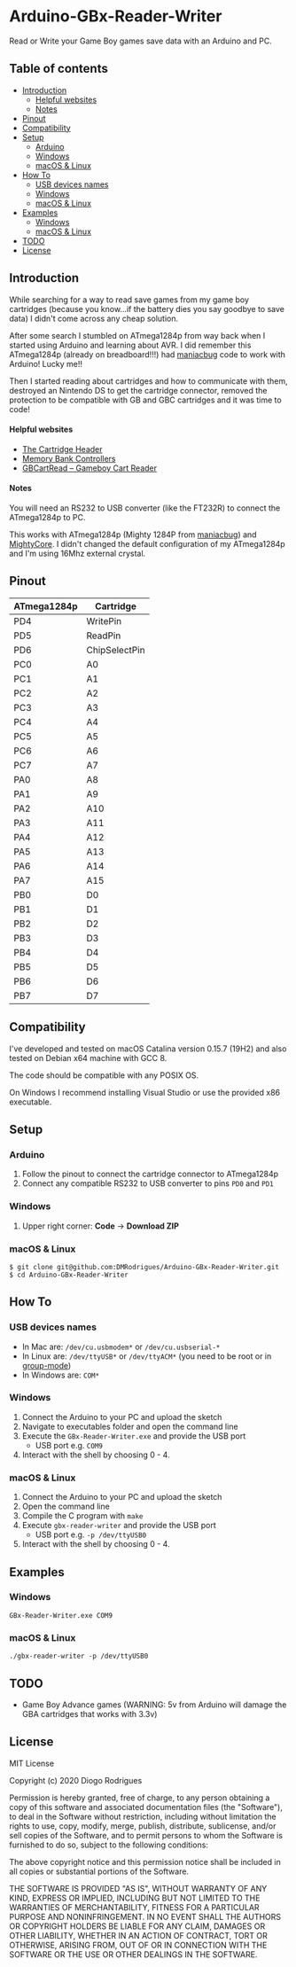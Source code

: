 # Arduino-GBx-Reader-Writer

Read or Write your Game Boy games save data with an Arduino and PC.



Table of contents
-----------------

- [Introduction](#introduction)
	- [Helpful websites](#helpful-websites)
	- [Notes](#notes)
- [Pinout](#pinout)
- [Compatibility](#compatibility)
- [Setup](#setup)
	- [Arduino](#arduino)
	- [Windows](#windows)
	- [macOS & Linux](#macos-linux)
- [How To](#how-to)
	- [USB devices names](#usb-devices-name)
	- [Windows](#windows)
	- [macOS & Linux](#macos-linux)
- [Examples](#examples)
	- [Windows](#windows)
	- [macOS & Linux](#macos-linux)
- [TODO](#todo)
- [License](#license)



Introduction
------------

While searching for a way to read save games from my game boy cartridges (because you know...if the battery dies you say goodbye to save data) I didn't come across any cheap solution.

After some search I stumbled on ATmega1284p from way back when I started using Arduino and learning about AVR. I did remember this ATmega1284p (already on breadboard!!!) had [maniacbug](https://github.com/maniacbug/mighty-1284p) code to work with Arduino! Lucky me!!

Then I started reading about cartridges and how to communicate with them, destroyed an Nintendo DS to get the cartridge connector, removed the protection to be compatible with GB and GBC cartridges and it was time to code!


#### Helpful websites

- [The Cartridge Header](https://gbdev.gg8.se/wiki/articles/The_Cartridge_Header)
- [Memory Bank Controllers](https://gbdev.gg8.se/wiki/articles/Memory_Bank_Controllers#Multicart_MBCs)
- [GBCartRead – Gameboy Cart Reader](https://www.insidegadgets.com/projects/gbcartread-gameboy-cart-reader)


#### Notes

You will need an RS232 to USB converter (like the FT232R) to connect the ATmega1284p to PC.

This works with ATmega1284p (Mighty 1284P from [maniacbug](https://github.com/maniacbug/mighty-1284p)) and [MightyCore](https://github.com/MCUdude/MightyCore).
I didn't changed the default configuration of my ATmega1284p and I'm using 16Mhz external crystal.



Pinout
------------

| ATmega1284p | Cartridge     |
| ----------- | ------------- |
| PD4         | WritePin      |
| PD5         | ReadPin       |
| PD6         | ChipSelectPin |
| PC0         | A0            |
| PC1         | A1            |
| PC2         | A2            |
| PC3         | A3            |
| PC4         | A4            |
| PC5         | A5            |
| PC6         | A6            |
| PC7         | A7            |
| PA0         | A8            |
| PA1         | A9            |
| PA2         | A10           |
| PA3         | A11           |
| PA4         | A12           |
| PA5         | A13           |
| PA6         | A14           |
| PA7         | A15           |
| PB0         | D0            |
| PB1         | D1            |
| PB2         | D2            |
| PB3         | D3            |
| PB4         | D4            |
| PB5         | D5            |
| PB6         | D6            |
| PB7         | D7            |



Compatibility
----------------------

I've developed and tested on macOS Catalina version 0.15.7 (19H2) and also tested on Debian x64 machine with GCC 8.

The code should be compatible with any POSIX OS.

On Windows I recommend installing Visual Studio or use the provided x86 executable.



Setup
------------

### Arduino
1. Follow the pinout to connect the cartridge connector to ATmega1284p
2. Connect any compatible RS232 to USB converter to pins `PD0` and `PD1`

### Windows
1. Upper right corner: __Code__ -> __Download ZIP__

### macOS & Linux

```
$ git clone git@github.com:DMRodrigues/Arduino-GBx-Reader-Writer.git
$ cd Arduino-GBx-Reader-Writer
```



How To
------------

### USB devices names
- In Mac are: `/dev/cu.usbmodem*` or `/dev/cu.usbserial-*`
- In Linux are: `/dev/ttyUSB*` or `/dev/ttyACM*` (you need to be root or in [group-mode](http://playground.arduino.cc/Linux/All#Permission))
- In Windows are: `COM*`

### Windows
1. Connect the Arduino to your PC and upload the sketch
2. Navigate to executables folder and open the command line
3. Execute the `GBx-Reader-Writer.exe` and provide the USB port
    * USB port e.g. `COM9`
4. Interact with the shell by choosing 0 - 4.

### macOS & Linux
1. Connect the Arduino to your PC and upload the sketch
2. Open the command line
3. Compile the C program with `make`
4. Execute `gbx-reader-writer` and provide the USB port
    * USB port e.g. `-p /dev/ttyUSB0`
5. Interact with the shell by choosing 0 - 4.



Examples
------------

### Windows
```
GBx-Reader-Writer.exe COM9
```

### macOS & Linux
```
./gbx-reader-writer -p /dev/ttyUSB0
```



TODO
------------

- Game Boy Advance games (WARNING: 5v from Arduino will damage the GBA cartridges that works with 3.3v)



License
------------

MIT License

Copyright (c) 2020 Diogo Rodrigues

Permission is hereby granted, free of charge, to any person obtaining a copy
of this software and associated documentation files (the "Software"), to deal
in the Software without restriction, including without limitation the rights
to use, copy, modify, merge, publish, distribute, sublicense, and/or sell
copies of the Software, and to permit persons to whom the Software is
furnished to do so, subject to the following conditions:

The above copyright notice and this permission notice shall be included in all
copies or substantial portions of the Software.

THE SOFTWARE IS PROVIDED "AS IS", WITHOUT WARRANTY OF ANY KIND, EXPRESS OR
IMPLIED, INCLUDING BUT NOT LIMITED TO THE WARRANTIES OF MERCHANTABILITY,
FITNESS FOR A PARTICULAR PURPOSE AND NONINFRINGEMENT. IN NO EVENT SHALL THE
AUTHORS OR COPYRIGHT HOLDERS BE LIABLE FOR ANY CLAIM, DAMAGES OR OTHER
LIABILITY, WHETHER IN AN ACTION OF CONTRACT, TORT OR OTHERWISE, ARISING FROM,
OUT OF OR IN CONNECTION WITH THE SOFTWARE OR THE USE OR OTHER DEALINGS IN THE
SOFTWARE.
